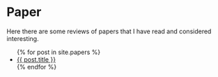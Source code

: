 # Paper
Here there are some reviews of papers that I have read and considered interesting.

<ul>
  {% for post in site.papers %}
    <li>
      <a href="{{ post.url }}">{{ post.title }}</a>
    </li>
  {% endfor %}
</ul>
